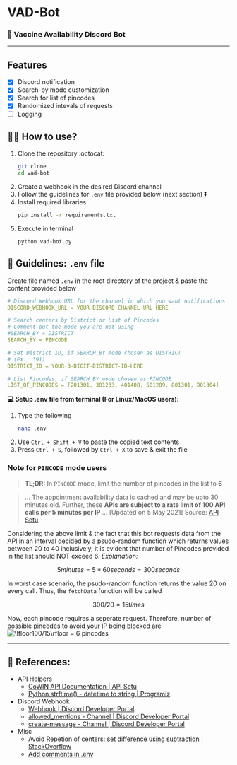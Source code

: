 # VAD-Bot
### :robot: Vaccine Availability Discord Bot
---

## Features
- [x] Discord notification
- [x] Search-by mode customization
- [x] Search for list of pincodes
- [x] Randomized intevals of requests
- [ ] Logging

## :man_technologist: How to use?
1.  Clone the repository :octocat:
    ```bash
    git clone 
    cd vad-bot
    ```
1.  Create a webhook in the desired Discord channel
1.  Follow the guidelines for `.env` file provided below (next section) :arrow_double_down:
1.  Install required libraries
    ```bash
    pip install -r requirements.txt
    ```
1.  Execute in terminal
    ```bash
    python vad-bot.py
    ```


## :notebook: Guidelines: `.env` file
Create file named `.env` in the root directory of the project & paste the content provided below
```yaml
# Discord Webhook URL for the channel in which you want notifications
DISCORD_WEBHOOK_URL = YOUR-DISCORD-CHANNEL-URL-HERE

# Search centers by District or List of Pincodes
# Comment out the mode you are not using
#SEARCH_BY = DISTRICT
SEARCH_BY = PINCODE

# Set District ID, if SEARCH_BY mode chosen as DISTRICT
# (Ex.: 391)
DISTRICT_ID = YOUR-3-DIGIT-DISTRICT-ID-HERE

# List Pincodes, if SEARCH_BY mode chosen as PINCODE
LIST_OF_PINCODES = [201301, 301233, 401408, 501209, 801301, 901304]
```
**:computer: Setup .env file from terminal (For Linux/MacOS users):**
1.  Type the following
    ```bash
    nano .env
    ```
1.  Use `Ctrl + Shift + V` to paste the copied text contents
1.  Press `Ctrl + S`, followed by `Ctrl + X` to save & exit the file

### Note for `PINCODE` mode users
> **TL;DR:** In `PINCODE` mode, limit the number of pincodes in the list to **6**

> ... The appointment availability data is cached and may be upto 30 minutes old. Further, these **APIs are subject to a rate limit of 100 API calls per 5 minutes per IP** ...
[Updated on 5 May 2021]
Source: [API Setu](https://apisetu.gov.in/public/marketplace/api/cowin)

Considering the above limit & the fact that this bot requests data from the API in an interval decided by a psudo-random function which returns values between 20 to 40 inclusively,
it is evident that number of Pincodes provided in the list should NOT exceed 6.
*Explanation:*
```math
5 minutes = 5 * 60 seconds = 300 seconds
```
In worst case scenario, the psudo-random function returns the value 20 on every call. Thus, the `fetchData` function will be called
```math
300/20 = 15 times
```
Now, each pincode requires a seperate request.
Therefore, number of possible pincodes to avoid your IP being blocked are
![\lfloor100/15\rfloor = 6 pincodes](https://bit.ly/2Slz56z)

---

## :link: References:
- API Helpers
    - [CoWIN API Documentation | API Setu](https://apisetu.gov.in/public/marketplace/api/cowin)
    - [Python strftime() - datetime to string | Programiz](https://www.programiz.com/python-programming/datetime/strftime)
- Discord Webhook
    - [Webhook | Discord Developer Portal](https://discord.com/developers/docs/resources/webhook)
    - [allowed_mentions - Channel | Discord Developer Portal](https://discord.com/developers/docs/resources/channel#allowed-mentions-object)
    - [create-message - Channel | Discord Developer Portal](https://discord.com/developers/docs/resources/channel#create-message)
- Misc
    - Avoid Repetion of centers: [set difference using subtraction | StackOverflow](https://stackoverflow.com/a/48038480)
    - [Add comments in .env](https://akhromieiev.com/how-to-add-comment-in-env-file/)

